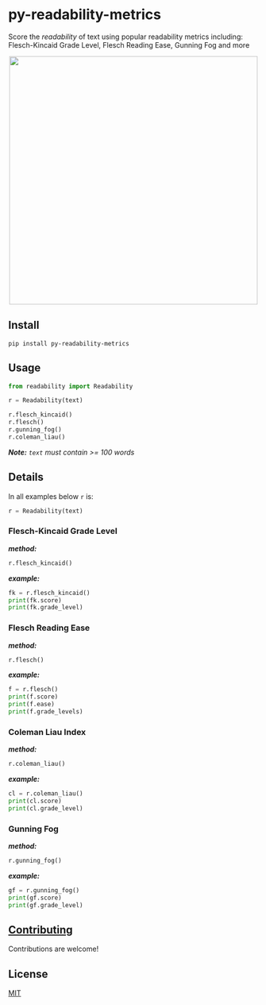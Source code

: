 # py-readability-metrics

Score the _readability_ of text using popular readability metrics including: Flesch-Kincaid Grade Level, Flesch Reading Ease, Gunning Fog and more

<p align="center">
 <img src="https://raw.githubusercontent.com/cdimascio/py-readability-metrics/master/assets/py-readability-metrics.png" width="500"></>
</p>

## Install

```shell
pip install py-readability-metrics
```

## Usage

```python
from readability import Readability

r = Readability(text)

r.flesch_kincaid()
r.flesch()
r.gunning_fog()
r.coleman_liau()
```

***Note:** `text` must contain >= 100 words*

## Details

In all examples below `r` is:

```python
r = Readability(text)
```

### Flesch-Kincaid Grade Level

***method:***

```python
r.flesch_kincaid()
```

***example:***

```python
fk = r.flesch_kincaid()
print(fk.score)
print(fk.grade_level)
```


### Flesch Reading Ease

***method:***

```python
r.flesch()
```

***example:***

```python
f = r.flesch()
print(f.score)
print(f.ease)
print(f.grade_levels)
```

### Coleman Liau Index

***method:***

```python
r.coleman_liau()
```

***example:***

```python
cl = r.coleman_liau()
print(cl.score)
print(cl.grade_level)
```


### Gunning Fog

***method:***

```python
r.gunning_fog()
```

***example:***

```python
gf = r.gunning_fog()
print(gf.score)
print(gf.grade_level)
```


## [Contributing](CONTRIBUTING.md)

Contributions are welcome!

## License

[MIT](LICENSE)
